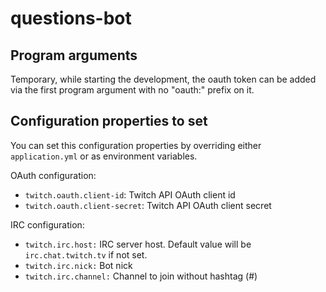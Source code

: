 # questions-bot

## Program arguments

Temporary, while starting the development, the oauth token can be added via the first program argument with no "oauth:" prefix on it.

## Configuration properties to set

You can set this configuration properties by overriding either ``application.yml`` or as environment variables.

OAuth configuration:

- ``twitch.oauth.client-id``: Twitch API OAuth client id
- ``twitch.oauth.client-secret``: Twitch API OAuth client secret

IRC configuration:

- ``twitch.irc.host:`` IRC server host. Default value will be ``irc.chat.twitch.tv`` if not set.
- ``twitch.irc.nick:`` Bot nick
- ``twitch.irc.channel:`` Channel to join without hashtag (#)

